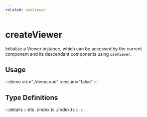 ```yaml
---
related: useViewer
---
```


# createViewer

<script>

</script>

Initialize a Viewer instance, which can be accessed by the current component and its descendant components using `useViewer`.

## Usage

:::demo src="./demo.vue" :cesium="false"
:::

## Type Definitions

:::details
:::dts ./index.ts ./index.ts
:::
:::
